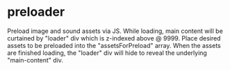 # preloader

Preload image and sound assets via JS. While loading, main content will be curtained by "loader" div which is z-indexed above @ 9999.
Place desired assets to be preloaded into the "assetsForPreload" array. When the assets are finished loading, the "loader" div will hide to reveal the underlying "main-content" div. 
